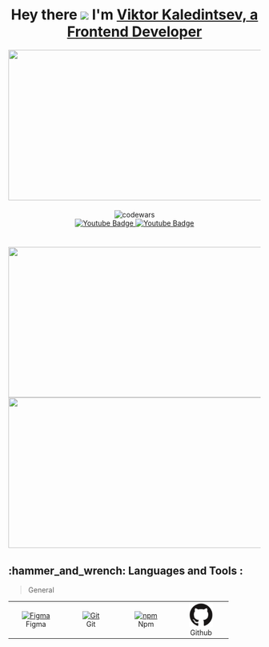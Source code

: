 <h1 align="center">
  Hey there <img src="https://media.giphy.com/media/hvRJCLFzcasrR4ia7z/giphy.gif" width="30px"/> I'm <a href="#" target="_blank">Viktor Kaledintsev, a Frontend Developer</a>
</h1>
<div id="header" align="center">
   <img src="https://mir-s3-cdn-cf.behance.net/project_modules/max_1200/4ff07986208593.5d9a654e92f36.gif" width="900" height="300"/>
</div>
<br>                                                                                                                             
<div id="codewars" align="center" margin-top="30px">
<img src="https://www.codewars.com/users/Zit8/badges/small" alt="codewars"/>
</div>
                                                                          
<div id="badges" align="center">
<a target='_blank' href='https://t.me/var_Vitya'>
<img src="https://img.shields.io/badge/TG-white?style=for-the-badge&logo=telegram&logoColor=black" alt="Youtube Badge"/>
</a>
<a target='_blank' href='https://t.me/var_Vitya'>
<img src="https://img.shields.io/badge/VK-white?style=for-the-badge&logo=vk&logoColor=black" alt="Youtube Badge"/>
</a>
</div>
<h1></h1>
                                                                                                                
<div align="center">
<img align="center" src="https://media.giphy.com/media/GiIiy4Qh4s5cR2EFdJ/giphy.gif"  width="900" height="300"/>
</div>


<!-- ---
 👨‍💻 About me:
 
 
 
---  -->
<div id="header" align="center">
   <img src="https://media.giphy.com/media/GiIiy4Qh4s5cR2EFdJ/giphy.gif" width="900" height="300"/>
</div>

<div> 
<h2> :hammer_and_wrench: Languages and Tools : </h2>

>  General
 
<table width='100%'>
  <tr>
    <td align="center" width="96">
      <a href="#stack" >
        <img src="https://upload.wikimedia.org/wikipedia/commons/3/33/Figma-logo.svg" width="45" height="45" alt="Figma" />
      </a>
      <br>Figma
    </td>
    <td align="center" width="96">
      <a href="#stack" >
        <img src="https://upload.wikimedia.org/wikipedia/commons/thumb/3/3f/Git_icon.svg/1200px-Git_icon.svg.png" width="48" height="48" alt="Git" />
      </a>
      <br>Git
    </td>
    <td align="center" width="96"> 
      <a href="#debabin-stack" >
        <img src="https://brandeps.com/icon-download/N/Npm-icon-vector-05.svg" width="48" height="48" alt="npm" />
      </a>
      <br>Npm
    </td>
     <td align="center" width="96"> 
      <a href="#stack" >
        <img src="https://github.com/devicons/devicon/blob/master/icons/github/github-original.svg" width="48" height="48" alt="github" />
      </a>
      <br>Github
    </td>
  </tr> 
</table> 



